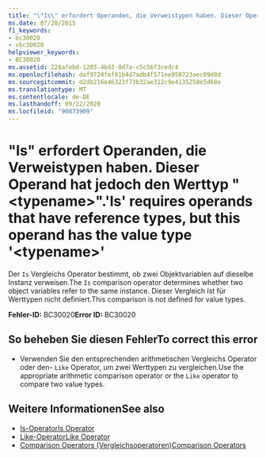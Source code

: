 ```yaml
---
title: "\"Is\" erfordert Operanden, die Verweistypen haben. Dieser Operand hat jedoch den Werttyp \"<typename>\"."
ms.date: 07/20/2015
f1_keywords:
- bc30020
- vbc30020
helpviewer_keywords:
- BC30020
ms.assetid: 228afebd-1203-4bd3-8d7a-c5c56f3cedc4
ms.openlocfilehash: daf9724fef81b4d7adb4f571ee950723aec09d8d
ms.sourcegitcommit: d2db216e46323f73b32ae312c9e4135258e5d68e
ms.translationtype: MT
ms.contentlocale: de-DE
ms.lasthandoff: 09/22/2020
ms.locfileid: "90873909"
---
```

# <a name="is-requires-operands-that-have-reference-types-but-this-operand-has-the-value-type-typename"></a><span data-ttu-id="65096-102">"Is" erfordert Operanden, die Verweistypen haben. Dieser Operand hat jedoch den Werttyp "\<typename>".</span><span class="sxs-lookup"><span data-stu-id="65096-102">'Is' requires operands that have reference types, but this operand has the value type '\<typename>'</span></span>

<span data-ttu-id="65096-103">Der `Is` Vergleichs Operator bestimmt, ob zwei Objektvariablen auf dieselbe Instanz verweisen.</span><span class="sxs-lookup"><span data-stu-id="65096-103">The `Is` comparison operator determines whether two object variables refer to the same instance.</span></span> <span data-ttu-id="65096-104">Dieser Vergleich ist für Werttypen nicht definiert.</span><span class="sxs-lookup"><span data-stu-id="65096-104">This comparison is not defined for value types.</span></span>  
  
 <span data-ttu-id="65096-105">**Fehler-ID:** BC30020</span><span class="sxs-lookup"><span data-stu-id="65096-105">**Error ID:** BC30020</span></span>  
  
## <a name="to-correct-this-error"></a><span data-ttu-id="65096-106">So beheben Sie diesen Fehler</span><span class="sxs-lookup"><span data-stu-id="65096-106">To correct this error</span></span>  
  
- <span data-ttu-id="65096-107">Verwenden Sie den entsprechenden arithmetischen Vergleichs Operator oder den- `Like` Operator, um zwei Werttypen zu vergleichen.</span><span class="sxs-lookup"><span data-stu-id="65096-107">Use the appropriate arithmetic comparison operator or the `Like` operator to compare two value types.</span></span>  
  
## <a name="see-also"></a><span data-ttu-id="65096-108">Weitere Informationen</span><span class="sxs-lookup"><span data-stu-id="65096-108">See also</span></span>

- [<span data-ttu-id="65096-109">Is-Operator</span><span class="sxs-lookup"><span data-stu-id="65096-109">Is Operator</span></span>](../operators/is-operator.md)
- [<span data-ttu-id="65096-110">Like-Operator</span><span class="sxs-lookup"><span data-stu-id="65096-110">Like Operator</span></span>](../operators/like-operator.md)
- [<span data-ttu-id="65096-111">Comparison Operators (Vergleichsoperatoren)</span><span class="sxs-lookup"><span data-stu-id="65096-111">Comparison Operators</span></span>](../operators/comparison-operators.md)
